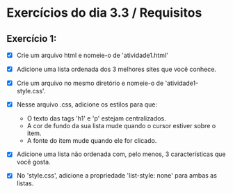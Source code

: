 # Exercícios do dia 3.3 / Requisitos

## Exercício 1:

- [X] Crie um arquivo html e nomeie-o de 'atividade1.html'
- [X] Adicione uma lista ordenada dos 3 melhores sites que você conhece.
- [X] Crie um arquivo no mesmo diretório e nomeie-o de 'atividade1-style.css'.
- [X] Nesse arquivo .css, adicione os estilos para que:
    - O texto das tags 'h1' e 'p' estejam centralizados.
    - A cor de fundo da sua lista mude quando o cursor estiver sobre o item.
    - A fonte do item mude quando ele for clicado.
- [X] Adicione uma lista não ordenada com, pelo menos, 3 características que você gosta.
- [X] No 'style.css', adicione a propriedade 'list-style: none' para ambas as listas.

